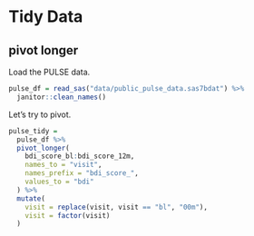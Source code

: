 Tidy Data
================

## pivot longer

Load the PULSE data.

``` r
pulse_df = read_sas("data/public_pulse_data.sas7bdat") %>% 
  janitor::clean_names()
```

Let’s try to pivot.

``` r
pulse_tidy = 
  pulse_df %>% 
  pivot_longer(
    bdi_score_bl:bdi_score_12m,
    names_to = "visit",
    names_prefix = "bdi_score_",
    values_to = "bdi"
  ) %>% 
  mutate(
    visit = replace(visit, visit == "bl", "00m"),
    visit = factor(visit)
  )
```
